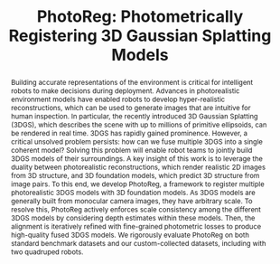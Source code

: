 ---
id:             2024-photoreg
title:          "PhotoReg: Photometrically Registering 3D Gaussian Splatting Models"
authors:
    - Ziwen Yuan
    - Me
    - MJR
    - WZhi
venue:          Under Review         
year:           "2024-10"
thumbnail:      assets/moreresearch/photoreg/photoreg.png
links:
    website:    https://ziweny11.github.io/photoreg/
    paper:      https://arxiv.org/abs/2410.05044

layout: project
short_title: Photometrically Registering 3D Gaussian Splatting Models
abstract: "Building accurate representations of the environment is critical for intelligent robots to make decisions during deployment. Advances in photorealistic environment models have enabled robots to develop hyper-realistic reconstructions, which can be used to generate images that are intuitive for human inspection. In particular, the recently introduced 3D Gaussian Splatting (3DGS), which describes the scene with up to millions of primitive ellipsoids, can be rendered in real time. 3DGS has rapidly gained prominence. However, a critical unsolved problem persists: how can we fuse multiple 3DGS into a single coherent model? Solving this problem will enable robot teams to jointly build 3DGS models of their surroundings. A key insight of this work is to leverage the duality between photorealistic reconstructions, which render realistic 2D images from 3D structure, and 3D foundation models, which predict 3D structure from image pairs. To this end, we develop PhotoReg, a framework to register multiple photorealistic 3DGS models with 3D foundation models. As 3DGS models are generally built from monocular camera images, they have arbitrary scale. To resolve this, PhotoReg actively enforces scale consistency among the different 3DGS models by considering depth estimates within these models. Then, the alignment is iteratively refined with fine-grained photometric losses to produce high-quality fused 3DGS models. We rigorously evaluate PhotoReg on both standard benchmark datasets and our custom-collected datasets, including with two quadruped robots."
---